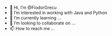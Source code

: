 - 👋 Hi, I’m @FiodorGrecu
- 👀 I’m interested in working with Java and Python
- 🌱 I’m currently learning ...
- 💞️ I’m looking to collaborate on ...
- 📫 How to reach me ...

<!---
FiodorGrecu/FiodorGrecu is a ✨ special ✨ repository because its `README.md` (this file) appears on your GitHub profile.
You can click the Preview link to take a look at your changes.
--->
